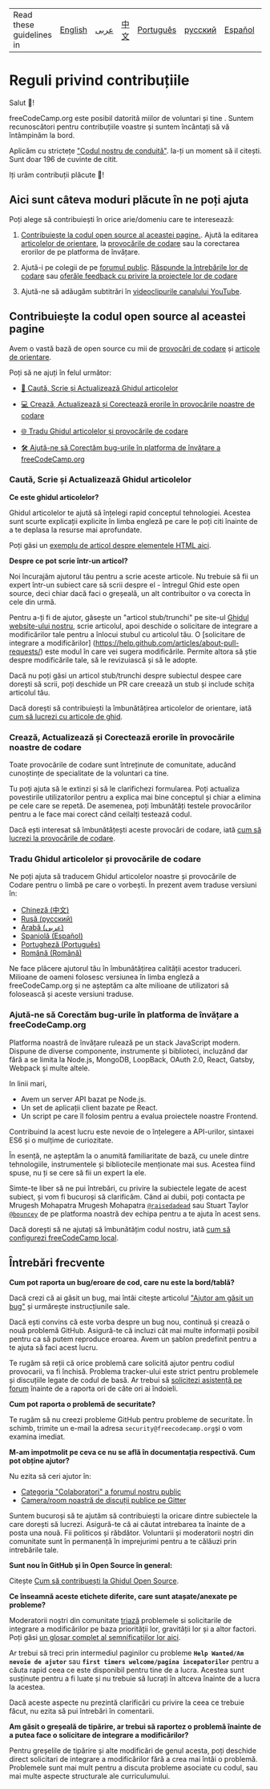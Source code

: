 
<table>
    <tr>
        <!-- Do not translate this table -->
        <td> Read these guidelines in </td>
        <td><a href="/CONTRIBUTING.md"> English </a></td>
        <td><a href="/docs/arabic/CONTRIBUTING.md"> عربى </a></td>
        <td><a href="/docs/chinese/CONTRIBUTING.md"> 中文 </a></td>
        <td><a href="/docs/portuguese/CONTRIBUTING.md"> Português </a></td>
        <td><a href="/docs/russian/CONTRIBUTING.md"> русский </a></td>
        <td><a href="/docs/spanish/CONTRIBUTING.md"> Español </a></td>
        <td><a href="/docs/romanian/CONTRIBUTING.md"> Română </a></td>
        <td><a href="/docs/german/README.md"> Deutsch </a></td>
    </tr>
</table>

# Reguli privind contribuțiile

Salut 👋!

freeCodeCamp.org este posibil datorită miilor de voluntari și tine . Suntem recunoscători pentru contribuțiile voastre și suntem încântați să vă întâmpinăm la bord.

Aplicăm cu strictețe ["Codul nostru de conduită"](https://www.freecodecamp.org/code-of-conduct). Ia-ți un moment să il citești. Sunt doar 196 de cuvinte de citit.

Iți urăm contribuții plăcute 🎉!

## Aici sunt câteva moduri plăcute în ne poți ajuta

Poți alege să contribuiești în orice arie/domeniu care te interesează:

1. [Contribuiește la codul open source al aceastei pagine.](#contribute-to-this-open-source-codebase). Ajutâ la editarea [articolelor de orientare](https://guide.freecodecamp.org/), la [provocările de codare](https://learn.freecodecamp.org/) sau la corectarea erorilor de pe platforma de învățare.

2. Ajută-i pe colegii de pe [forumul public](https://www.freecodecamp.org/forum/). [Răspunde la întrebările lor de codare](https://www.freecodecamp.org/forum/?max_posts=1) sau [oferăle feedback cu privire la proiectele lor de codare](https://www.freecodecamp.org/forum/c/project-feedback?max_posts=1)

3. Ajută-ne să adăugăm subtitrări în [videoclipurile canalului YouTube](https://www.youtube.com/channel/UC8butISFwT-Wl7EV0hUK0BQ/videos).

## Contribuiește la codul open source al aceastei pagine

Avem o vastă bază de open source cu mii de [provocări de codare](https://learn.freecodecamp.org) și [articole de orientare](https://guide.freecodecamp.org).

Poți să ne ajuți în felul următor:

- [📝 Caută, Scrie și Actualizează Ghidul articolelor](#research-write-and-update-our-guide-articles)

- [💻 Crează, Actualizează și Corectează erorile în provocările noastre de codare](#create-update-and-fix-bugs-in-our-coding-challenges)

- [🌐 Tradu Ghidul articolelor și provocările de codare](#translate-guide-articles-and-coding-challenges)

- [🛠 Ajută-ne să Corectăm bug-urile în platforma de învățare a freeCodeCamp.org](#help-us-fix-bugs-in-freecodecamporgs-learning-platform)

### Caută, Scrie și Actualizează Ghidul articolelor

**Ce este ghidul articolelor?**

Ghidul articolelor te ajută să înțelegi rapid conceptul tehnologiei. Acestea sunt scurte explicații explicite în limba engleză pe care le poți citi înainte de a te deplasa la resurse mai aprofundate.

Poți găsi un [exemplu de articol despre elementele HTML aici](./client/src/pages/html/elements/index.md).

**Despre ce pot scrie într-un articol?**

Noi încurajăm ajutorul tău pentru a scrie aceste articole. Nu trebuie să fii un expert într-un subiect care să scrii despre el - întregul Ghid este open source, deci chiar dacă faci o greșeală, un alt contribuitor o va corecta în cele din urmă.

Pentru a-ți fi de ajutor, găsește un "articol stub/trunchi" pe site-ul [Ghidul website-ului nostru](https://www.freecodecamp.org/guide), scrie articolul, apoi deschide o solicitare de integrare a modificărilor tale pentru a înlocui stubul cu articolul tău. O [solicitare de integrare a modificărilor] (https://help.github.com/articles/about-pull-requests/) este modul în care vei sugera modificările. Permite altora să știe despre modificările tale, să le revizuiască și să le adopte.

Dacă nu poți găsi un articol stub/trunchi despre subiectul despee care dorești să scrii, poți deschide un PR care creează un stub și include schița articolul tău.

Dacă dorești să contribuiești la îmbunătățirea articolelor de orientare, iată [cum să lucrezi cu articole de ghid](/docs/how-to-work-on-guide-articles.md).

### Crează, Actualizează și Corectează erorile în provocările noastre de codare

Toate provocările de codare sunt întreținute de comunitate, aducând cunoștințe de specialitate de la voluntari ca tine.

Tu poți ajuta să le extinzi și să le clarifichezi formularea. Poți actualiza povestirile utilizatorilor pentru a explica mai bine conceptul și chiar a elimina pe cele care se repetă. De asemenea, poți îmbunătăți testele provocărilor pentru a le face mai corect când ceilalți testează codul.

Dacă ești interesat să îmbunătățești aceste provocări de codare, iată [cum să lucrezi la provocările de codare](/docs/how-to-work-on-coding-challenges.md).

### Tradu Ghidul articolelor și provocările de codare

Ne poți ajuta să traducem Ghidul articolelor noastre și provocările de Codare pentru o limbă pe care o vorbești. În prezent avem traduse versiuni în:

- [Chineză (中文)](https://github.com/freeCodeCamp/freeCodeCamp/tree/master/curriculum/challenges/chinese)
- [Rusă (русский)](https://github.com/freeCodeCamp/freeCodeCamp/tree/master/curriculum/challenges/russian)
- [Arabă (عربى)](https://github.com/freeCodeCamp/freeCodeCamp/tree/master/curriculum/challenges/arabic)
- [Spaniolă (Español)](https://github.com/freeCodeCamp/freeCodeCamp/tree/master/curriculum/challenges/spanish)
- [Portugheză (Português)](https://github.com/freeCodeCamp/freeCodeCamp/tree/master/curriculum/challenges/portuguese)
- [Română (Română)](https://github.com/freeCodeCamp/freeCodeCamp/tree/master/curriculum/challenges/romanian)

Ne face plăcere ajutorul tău în îmbunătățirea calității acestor traduceri. Milioane de oameni folosesc versiunea în limba engleză a freeCodeCamp.org și ne așteptăm ca alte milioane de utilizatori să folosească și aceste versiuni traduse.

### Ajută-ne să Corectăm bug-urile în platforma de învățare a freeCodeCamp.org

Platforma noastră de învățare rulează pe un stack JavaScript modern. Dispune de diverse componente, instrumente și biblioteci, incluzând dar fără a se limita la Node.js, MongoDB, LoopBack, OAuth 2.0, React, Gatsby, Webpack și multe altele.

In linii mari,

- Avem un server API bazat pe Node.js.
- Un set de aplicații client bazate pe React.
- Un script pe care îl folosim pentru a evalua proiectele noastre Frontend.

Contribuind la acest lucru este nevoie de o înțelegere a API-urilor, sintaxei ES6 și o mulțime de curiozitate.

În esență, ne așteptăm la o anumită familiaritate de bază, cu unele dintre tehnologiile, instrumentele și bibliotecile menționate mai sus. Acestea fiind spuse, nu ți se cere să fii un expert la ele.

Simte-te liber să ne pui întrebări, cu privire la subiectele legate de acest subiect, și vom fi bucuroși să clarificăm. Când ai dubii, poți contacta pe Mrugesh Mohapatra Mrugesh Mohapatra [`@raisedadead`](https://github.com/raisedadead) sau Stuart Taylor [`@bouncey`](https://github.com/bouncey) de pe platforma noastră dev echipa pentru a te ajuta în acest sens.

Dacă dorești să ne ajutați să îmbunătățim codul nostru, iată [cum să configurezi freeCodeCamp local](/docs/how-to-setup-freecodecamp-locally.md).


## Întrebări frecvente

**Cum pot raporta un bug/eroare de cod, care nu este la bord/tablă?**

Dacă crezi că ai găsit un bug, mai întâi citește articolul ["Ajutor am găsit un bug"](https://forum.freecodecamp.org/t/how-to-report-a-bug/19543) și urmărește instrucțiunile sale.

Dacă ești convins că este vorba despre un bug nou, continuă și crează o nouă problemă GitHub. Asigură-te că incluzi cât mai multe informații posibil pentru ca să putem reproduce eroarea. Avem un șablon predefinit pentru a te ajuta să faci acest lucru.

Te rugăm să reții că orice problemă care solicită ajutor pentru codiul provocarii, va fi închisă. Problema tracker-ului este strict pentru problemele și discuțiile legate de codul de basă. Ar trebui să [solicitezi asistență pe forum](https://www.freecodecamp.org/forum) înainte de a raporta ori de câte ori ai îndoieli.

**Cum pot raporta o problemă de securitate?**

Te rugăm să nu creezi probleme GitHub pentru probleme de securitate. În schimb, trimite un e-mail la adresa `security@freecodecamp.org`și o vom examina imediat.

**M-am impotmolit pe ceva ce nu se află în documentația respectivă. Cum pot obține ajutor?**

Nu ezita să ceri ajutor în:

- [Categoria "Colaboratori" a forumul nostru public](https://www.freecodecamp.org/forum/c/contributors)
- [Camera/room noastră de discuții publice pe Gitter](https://gitter.im/FreeCodeCamp/Contributors)

Suntem bucuroși să te ajutăm să contribuiești la oricare dintre subiectele la care dorești să lucrezi. Asigură-te că ai căutat intrebarea ta înainte de a posta una nouă. Fii politicos și răbdător. Voluntarii și moderatorii noștri din comunitate sunt în permanență în imprejurimi pentru a te călăuzi prin intrebările tale.

**Sunt nou în GitHub și în Open Source în general:**

Citește [Cum să contribuești la Ghidul Open Source](https://github.com/freeCodeCamp/how-to-contribute-to-open-source).

**Ce înseamnă aceste etichete diferite, care sunt atașate/anexate pe probleme?**

Moderatorii noștri din comunitate [triază](https://en.wikipedia.org/wiki/Software_bug#Bug_management) problemele si solicitarile de integrare a modificărilor pe baza priorității lor, gravității lor și a altor factori. Poți găsi [un glosar complet al semnificațiilor lor aici](https://github.com/freecodecamp/freecodecamp/labels).

Ar trebui să treci prin intermediul paginilor cu probleme **`Help Wanted/Am nevoie de ajutor`**  sau **`first timers welcome/pagina incepatorilor`** pentru a căuta rapid ceea ce este disponibil pentru tine de a lucra. Acestea sunt susținute pentru a fi luate și nu trebuie să lucrați în altceva înainte de a lucra la acestea.

Dacă aceste aspecte nu prezintă clarificări cu privire la ceea ce trebuie făcut, nu ezita să pui întrebări în comentarii.

**Am găsit o greșeală de tipărire, ar trebui să raportez o problemă înainte de a putea face o solicitare de integrare a modificărilor?**

Pentru greșelile de tipărire și alte modificări de genul acesta, poți deschide direct solicitari de integrare a modificărilor fără a crea mai întâi o problemă. Problemele sunt mai mult pentru a discuta probleme asociate cu codul, sau mai multe aspecte structurale ale curriculumului.
